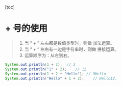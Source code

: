 [toc]

# + 号的使用

> 1. 当 “ + ” 左右都是数值类型时，则做 加法运算。
> 2. 当 “ + “ 左右有一边是字符串时，则做 拼接运算。
> 3. 运算顺序为：从左到右。

~~~java
System.out.println(1 + 2);	// 3
System.out.println("1" + 2);	// 12
System.out.println(1 + 2 + "Hello"); // 3Hello
System.out.println("Hello" + 1 + 2);	// Hello12.
~~~

